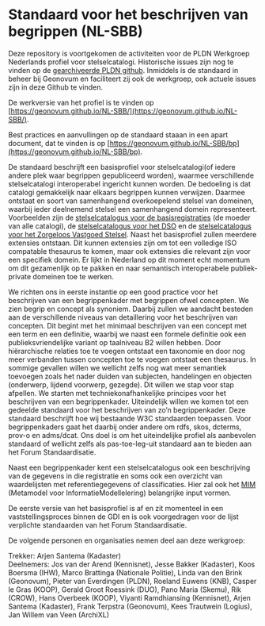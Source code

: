 # Standaard voor het beschrijven van begrippen (NL-SBB)

Deze repository is voortgekomen de activiteiten voor de PLDN Werkgroep Nederlands profiel voor stelselcatalogi. Historische issues zijn nog te vinden op de [gearchiveerde PLDN github](https://github.com/pldn/nederlands-profiel-voor-stelselcatalogi/issues?q=is%3Aissue). Inmiddels is de standaard in beheer bij Geonovum en faciliteert zij ook de werkgroep, ook actuele issues zijn in deze Github te vinden.

De werkversie van het profiel is te vinden op [https://geonovum.github.io/NL-SBB/](https://geonovum.github.io/NL-SBB/). 

Best practices en aanvullingen op de standaard staaan in een apart document, dat te vinden is op [https://geonovum.github.io/NL-SBB/bp](https://geonovum.github.io/NL-SBB/bp).
 
De standaard beschrijft een basisprofiel voor stelselcatalogi(of iedere andere plek waar begrippen gepubliceerd worden), waarmee verschillende stelselcatalogi interoperabel ingericht kunnen worden. De bedoeling is dat catalogi gemakkelijk naar elkaars begrippen kunnen verwijzen. Daarmee ontstaat en soort van samenhangend overkoepelend stelsel van domeinen, waarbij ieder deelnemend stelsel een samenhangend domein representeert. Voorbeelden zijn de [stelselcatalogus voor de basisregistraties](https://www.stelselcatalogus.nl/) (de moeder van alle catalogi), de [stelselcatalogus voor het DSO](https://stelselcatalogus.omgevingswet.overheid.nl/) en de [stelselcatalogus voor het Zorgeloos Vastgoed Stelsel](https://taxonomie.zorgeloosvastgoed.nl/).  Naast het basisprofiel zullen meerdere extensies ontstaan. Dit kunnen extensies zijn om tot een volledige ISO compatable thesaurus te komen, maar ook extensies die relevant zijn voor een specifiek domein. Er lijkt in Nederland op dit moment echt momentum om dit gezamenlijk op te pakken en naar semantisch interoperabele publiek-private domeinen toe te werken.
 
We richten ons in eerste instantie op een good practice voor het beschrijven van een begrippenkader met begrippen ofwel concepten. We zien begrip en concept als synoniem. Daarbij zullen we aandacht besteden aan de verschillende niveaus van detaillering voor het beschrijven van concepten. Dit begint met het minimaal beschrijven van een concept met een term en een definitie, waarbij we naast een formele definitie ook een publieksvriendelijke variant op taalniveau B2 willen hebben. Door hiërarchische relaties toe te voegen ontstaat een taxonomie en door nog meer verbanden tussen concepten toe te voegen ontstaat een thesaurus. In sommige gevallen willen we wellicht zelfs nog wat meer semantiek toevoegen zoals het nader duiden van subjecten, handelingen en objecten (onderwerp, lijdend voorwerp, gezegde). Dit willen we stap voor stap afpellen. We starten met techniekonafhankelijke principes voor het beschrijven van een begrippenkader. Uiteindelijk willen we komen tot een gedeelde standaard voor het beschrijven van zo’n begrippenkader. Deze standaard beschrijft hoe wij bestaande W3C standaarden toepassen. Voor begrippenkaders gaat het daarbij onder andere om rdfs, skos, dcterms, prov-o en adms/dcat. Ons doel is om het uiteindelijke profiel als aanbevolen standaard of wellicht zelfs als pas-toe-leg-uit standaard aan te bieden aan het Forum Standaardisatie.

Naast een begrippenkader kent een stelselcatalogus ook een beschrijving van de gegevens in die registratie en soms ook een overzicht van waardelijsten met referentiegegevens of classificaties. Hier zal ook het [MIM](https://www.geonovum.nl/geo-standaarden/metamodel-informatiemodellering-mim) (Metamodel voor InformatieModellelering) belangrijke input vormen.
 
De eerste versie van het basisprofiel is af en zit momenteel in een vaststellingsproces binnen de GDI en is ook voorgedragen voor de lijst verplichte standaarden van het Forum Standaardisatie.
 
De volgende personen en organisaties nemen deel aan deze werkgroep:

Trekker: Arjen Santema (Kadaster)<br>
Deelnemers: 
Jos van der Arend (Kennisnet), Jesse Bakker (Kadaster), Koos Boersma (IHW), Marco Brattinga (Nationale Politie), Linda van den Brink (Geonovum), Pieter van Everdingen (PLDN), Roeland Euwens (KNB), Casper le Gras (KOOP), Gerald Groot Roessink (DUO), Pano Maria (Skemu), Rik (CROW), Hans Overbeek (KOOP), Viyanti Ramdhiansing (Kennisnet), Arjen Santema (Kadaster), Frank Terpstra (Geonovum), Kees Trautwein (Logius), Jan Willem van Veen (ArchiXL)
